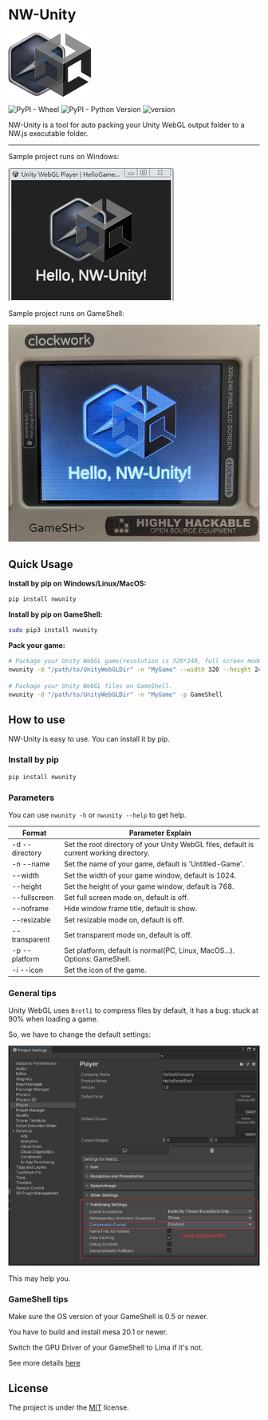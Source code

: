 # NW-Unity

![LOGO](nwunity_logo.png)

![PyPI - Wheel](https://img.shields.io/pypi/wheel/nwunity) ![PyPI - Python Version](https://img.shields.io/badge/python-3.x-green) ![version](https://img.shields.io/badge/version-0.2.23-yellow)

NW-Unity is a tool for auto packing your Unity WebGL output folder to a NW.js executable folder.

----

Sample project runs on Windows:

![](./images/run_on_windows.png)

Sample project runs on GameShell:

![](./images/run_on_gameshell.JPG)

## Quick Usage

**Install by pip on Windows/Linux/MacOS:**

```powershell
pip install nwunity
```

**Install by pip on GameShell:**

```bash
sudo pip3 install nwunity
```

**Pack your game:**

```bash
# Package your Unity WebGL game(resolution is 320*240, full screen mode is on) on PC, Linux, or MacOS.
nwunity -d "/path/to/UnityWebGLDir" -n "MyGame" --width 320 --height 240 --fullscreen

# Package your Unity WebGL files on GameShell.
nwunity -d "/path/to/UnityWebGLDir" -n "MyGame" -p GameShell
```

## How to use

NW-Unity is easy to use. You can install  it by pip.

### Install by pip

```bash
pip install nwunity
```

### Parameters

You can use `nwunity -h` or `nwunity --help` to get help.

| Format           | Parameter Explain                                            |
| ---------------- | ------------------------------------------------------------ |
| -d   --directory | Set the root directory of your Unity WebGL files, default is current working directory. |
| -n   --name      | Set the name of your game, default is 'Untitled-Game'.       |
| --width          | Set the width of your game window, default is 1024.          |
| --height         | Set the height of your game window, default is 768.          |
| --fullscreen     | Set full screen mode on, default is off.                     |
| --noframe        | Hide window frame title, default is show.                    |
| --resizable      | Set resizable mode on, default is off.                       |
| --transparent    | Set transparent mode on, default is off.                     |
| -p   --platform  | Set platform, default is normal(PC, Linux, MacOS...). Options: GameShell. |
| -i   --icon      | Set the icon of the game.                                    |

### General tips

Unity WebGL uses `Brotli` to compress files by default, it has a bug: stuck at 90% when loading a game.

So, we have to change the default settings:

![](./docs/images/3_fix_loading_bug.png)

This may help you.

### GameShell tips

Make sure the OS version of your GameShell is 0.5 or newer.

You have to build and install mesa 20.1 or newer.

Switch the GPU Driver of your GameShell to Lima if it's not.

See more details [here](./docs/GameShellTips.md)

## License

The project is under the [MIT](./LICENSE) license.

